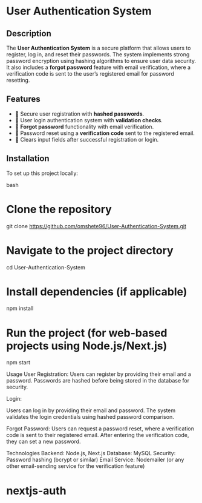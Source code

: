 # User Authentication System

## Description
The **User Authentication System** is a secure platform that allows users to register, log in, and reset their passwords. The system implements strong password encryption using hashing algorithms to ensure user data security. It also includes a **forgot password** feature with email verification, where a verification code is sent to the user’s registered email for password resetting.

## Features
- 🔐 Secure user registration with **hashed passwords**.
- 🔑 User login authentication system with **validation checks**.
- 📧 **Forgot password** functionality with email verification.
- 🔄 Password reset using a **verification code** sent to the registered email.
- 🧹 Clears input fields after successful registration or login.

## Installation

To set up this project locally:

bash
# Clone the repository
git clone https://github.com/omshete96/User-Authentication-System.git

# Navigate to the project directory
cd User-Authentication-System

# Install dependencies (if applicable)
npm install

# Run the project (for web-based projects using Node.js/Next.js)
npm start

Usage
User Registration:
Users can register by providing their email and a password.
Passwords are hashed before being stored in the database for security.

Login:

Users can log in by providing their email and password.
The system validates the login credentials using hashed password comparison.

Forgot Password:
Users can request a password reset, where a verification code is sent to their registered email.
After entering the verification code, they can set a new password.

Technologies
Backend: Node.js, Next.js
Database: MySQL
Security: Password hashing (bcrypt or similar)
Email Service: Nodemailer (or any other email-sending service for the verification feature)
# nextjs-auth
